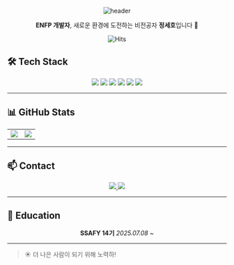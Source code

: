 <div align="center">

![header](https://capsule-render.vercel.app/api?type=waving&color=gradient&height=250&section=header&text=Today%20I%20Learned&fontSize=70&fontColor=ffffff)

**ENFP 개발자**, 새로운 환경에 도전하는 비전공자 **정세호**입니다 👋

![Hits](https://img.shields.io/github/followers/seho1278?label=Follow)

</div>

## 🛠 Tech Stack

<div align="center">

<img src="https://img.shields.io/badge/Python-3776AB?style=flat-square&logo=Python&logoColor=white"/>
<img src="https://img.shields.io/badge/HTML-E34F26?style=flat-square&logo=HTML5&logoColor=white"/>
<img src="https://img.shields.io/badge/CSS3-F68212?style=flat-square&logo=CSS3&logoColor=white"/>
<img src="https://img.shields.io/badge/JavaScript-F7DF1E?style=flat-square&logo=JavaScript&logoColor=black"/>
<img src="https://img.shields.io/badge/Git-F05032?style=flat-square&logo=Git&logoColor=white"/>
<img src="https://img.shields.io/badge/GitHub-181717?style=flat-square&logo=GitHub&logoColor=white"/>

</div>

---

## 📊 GitHub Stats

<table align="center">
  <tr>
    <td align="center">
      <a href="https://github.com/anuraghazra/github-readme-stats">
        <img src="https://github-readme-stats.vercel.app/api?username=seho1278&show_icons=true&theme=gruvbox" />
      </a>
    </td>
    <td align="center">
      <a href="https://github.com/anuraghazra/github-readme-stats">
        <img src="https://github-readme-stats.vercel.app/api/top-langs/?username=seho1278&layout=compact&theme=gruvbox" />
      </a>
    </td>
  </tr>
</table>

---

## 📫 Contact

<div align="center">

<a href="">
  <img src="https://img.shields.io/badge/Gmail-EA4335?style=flat-square&logo=Gmail&logoColor=white"/>
</a>
<a href="">
  <img src="https://img.shields.io/badge/Blog-181717?style=flat-square&logo=GitHub&logoColor=white"/>
</a>

</div>

---

## 📖 Education
<div align="center">
  <strong>SSAFY 14기</strong> <em>2025.07.08 ~</em>
</div>

---




> ☀️ 더 나은 사람이 되기 위해 노력하!
